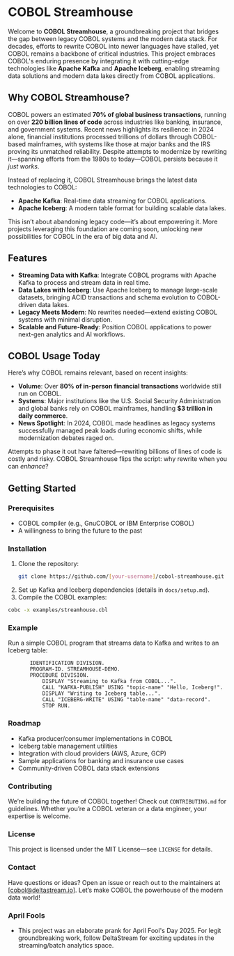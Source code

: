 # COBOL Streamhouse

Welcome to **COBOL Streamhouse**, a groundbreaking project that bridges the gap between legacy COBOL systems and the modern data stack. For decades, efforts to rewrite COBOL into newer languages have stalled, yet COBOL remains a backbone of critical industries. This project embraces COBOL's enduring presence by integrating it with cutting-edge technologies like **Apache Kafka** and **Apache Iceberg**, enabling streaming data solutions and modern data lakes directly from COBOL applications.

## Why COBOL Streamhouse?

COBOL powers an estimated **70% of global business transactions**, running on over **220 billion lines of code** across industries like banking, insurance, and government systems. Recent news highlights its resilience: in 2024 alone, financial institutions processed trillions of dollars through COBOL-based mainframes, with systems like those at major banks and the IRS proving its unmatched reliability. Despite attempts to modernize by rewriting it—spanning efforts from the 1980s to today—COBOL persists because it *just works*.

Instead of replacing it, COBOL Streamhouse brings the latest data technologies to COBOL:
- **Apache Kafka**: Real-time data streaming for COBOL applications.
- **Apache Iceberg**: A modern table format for building scalable data lakes.

This isn’t about abandoning legacy code—it’s about empowering it. More projects leveraging this foundation are coming soon, unlocking new possibilities for COBOL in the era of big data and AI.

## Features

- **Streaming Data with Kafka**: Integrate COBOL programs with Apache Kafka to process and stream data in real time.
- **Data Lakes with Iceberg**: Use Apache Iceberg to manage large-scale datasets, bringing ACID transactions and schema evolution to COBOL-driven data lakes.
- **Legacy Meets Modern**: No rewrites needed—extend existing COBOL systems with minimal disruption.
- **Scalable and Future-Ready**: Position COBOL applications to power next-gen analytics and AI workflows.

## COBOL Usage Today

Here’s why COBOL remains relevant, based on recent insights:
- **Volume**: Over **80% of in-person financial transactions** worldwide still run on COBOL.
- **Systems**: Major institutions like the U.S. Social Security Administration and global banks rely on COBOL mainframes, handling **$3 trillion in daily commerce**.
- **News Spotlight**: In 2024, COBOL made headlines as legacy systems successfully managed peak loads during economic shifts, while modernization debates raged on.

Attempts to phase it out have faltered—rewriting billions of lines of code is costly and risky. COBOL Streamhouse flips the script: why rewrite when you can *enhance*?

## Getting Started

### Prerequisites
- COBOL compiler (e.g., GnuCOBOL or IBM Enterprise COBOL)
- A willingness to bring the future to the past

### Installation
1. Clone the repository:
   ```bash
   git clone https://github.com/[your-username]/cobol-streamhouse.git
2. Set up Kafka and Iceberg dependencies (details in ```docs/setup.md```).
3. Compile the COBOL examples:
```bash
cobc -x examples/streamhouse.cbl
```
### Example
Run a simple COBOL program that streams data to Kafka and writes to an Iceberg table:
```cobol
       IDENTIFICATION DIVISION.
       PROGRAM-ID. STREAMHOUSE-DEMO.
       PROCEDURE DIVISION.
           DISPLAY "Streaming to Kafka from COBOL...".
           CALL "KAFKA-PUBLISH" USING "topic-name" "Hello, Iceberg!".
           DISPLAY "Writing to Iceberg table...".
           CALL "ICEBERG-WRITE" USING "table-name" "data-record".
           STOP RUN.
```
### Roadmap
- Kafka producer/consumer implementations in COBOL
- Iceberg table management utilities
- Integration with cloud providers (AWS, Azure, GCP)
- Sample applications for banking and insurance use cases
- Community-driven COBOL data stack extensions
### Contributing
We’re building the future of COBOL together! Check out ```CONTRIBUTING.md``` for guidelines. Whether you’re a COBOL veteran or a data engineer, your expertise is welcome.
### License
This project is licensed under the MIT License—see ```LICENSE``` for details.
### Contact
Have questions or ideas? Open an issue or reach out to the maintainers at [cobol@deltastream.io].
Let’s make COBOL the powerhouse of the modern data world!

### April Fools 
- This project was an elaborate prank for April Fool's Day 2025. For legit groundbreaking work, follow DeltaStream for exciting updates in the streaming/batch analytics space.
